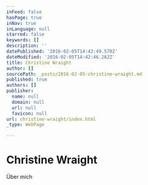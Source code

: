 ```yaml
---
inFeed: false
hasPage: true
inNav: true
inLanguage: null
starred: false
keywords: []
description: ''
datePublished: '2016-02-05T14:42:49.578Z'
dateModified: '2016-02-05T14:42:46.262Z'
title: Christine Wraight
author: []
sourcePath: _posts/2016-02-05-christine-wraight.md
published: true
authors: []
publisher:
  name: null
  domain: null
  url: null
  favicon: null
url: christine-wraight/index.html
_type: WebPage

---
```

# Christine Wraight

Über mich